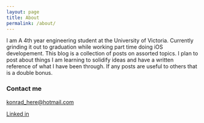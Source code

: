 ```yaml
---
layout: page
title: About
permalink: /about/
---
```


I am A 4th year engineering student at the University of Victoria. Currently grinding it out to graduation while working part time doing iOS developement. This blog is a collection of posts on assorted topics. I plan to post about things I am learning to solidify ideas and have a written reference of what I have been through. If any posts are useful to others that is a double bonus.

### Contact me

[konrad_here@hotmail.com](mailto:konrad_here@hotmail.com)

[Linked in](https://www.linkedin.com/in/konradschultz/)